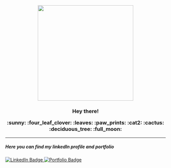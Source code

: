 
<!--
**CansinAlkacGok/CansinAlkacGok** is a ✨ _special_ ✨ repository because its `README.md` (this file) appears on your GitHub profile.

Here are some ideas to get you started:

- 🔭 I’m currently working on ...
- 🌱 I’m currently learning ...
- 👯 I’m looking to collaborate on ...
- 🤔 I’m looking for help with ...
- 💬 Ask me about ...
- 📫 How to reach me: ...
- 😄 Pronouns: ...
- ⚡ Fun fact: ...
-->


  <div id="header" align="center">
    <img src="https://media.giphy.com/media/L1R1tvI9svkIWwpVYr/giphy.gif" width="300"/>
  </div>
  <div id="section1">
    <h3 align="center"> Hey there!
      <p align="center"> :sunny: :four_leaf_clover: :leaves: :paw_prints: :cat2: :cactus: :deciduous_tree: :full_moon: </p>
    </h3>
  </div>

---  
  <div id="section2">
    <h5>Here you can find my linkedIn profile and portfolio</h5>
    <a href="https://www.linkedin.com/in/cansinalkac/">
      <img src="https://img.shields.io/badge/LinkedIn-blue?style=for-the-badge&logo=linkedin&logoColor=white" alt="LinkedIn Badge"/>
    </a>
    <a href="https://cansinalkacgok.github.io/cansin-portfolio-app/">
      <img src="https://img.shields.io/badge/C-blue?style=for-the-badge&logo=Portfolio&logoColor=white" alt="Portfolio Badge"/>
    </a>
  </div>


